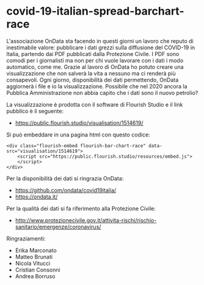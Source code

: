 # covid-19-italian-spread-barchart-race

L'associazione OnData sta facendo in questi giorni un lavoro che reputo di inestimabile valore: pubblicare i dati grezzi sulla diffusione del COVID-19 in Italia, partendo dai PDF pubblicati dalla Protezione Civile. I PDF sono comodi per i giornalisti ma non per chi vuole lavorare con i dati i modo automatico, come me. Grazie al lavoro di OnData ho potuto creare una visualizzazione che non salverà la vita a nessuno ma ci renderà più consapevoli. Ogni giorno, disponibilità dei dati permettendo, OnData aggiornerà i file e io la visualizzazione. Possibile che nel 2020 ancora la Pubblica Amministrazione non abbia capito che i dati sono il nuovo petrolio?

La visualizzazione è prodotta con il software di Flourish Studio e il link pubblico è il seguente:
* https://public.flourish.studio/visualisation/1514619/

Si può embeddare in una pagina html con questo codice:

```
<div class="flourish-embed flourish-bar-chart-race" data-src="visualisation/1514619">
	<script src="https://public.flourish.studio/resources/embed.js">
	</script>
</div>
```

Per la disponibilità dei dati si ringrazia OnData:
* https://github.com/ondata/covid19italia/
* https://ondata.it/

Per la qualità dei dati si fa riferimento alla Protezione Civile:
* http://www.protezionecivile.gov.it/attivita-rischi/rischio-sanitario/emergenze/coronavirus/

Ringraziamenti:
* Erika Marconato
* Matteo Brunati
* Nicola Vitucci
* Cristian Consonni
* Andrea Borruso
